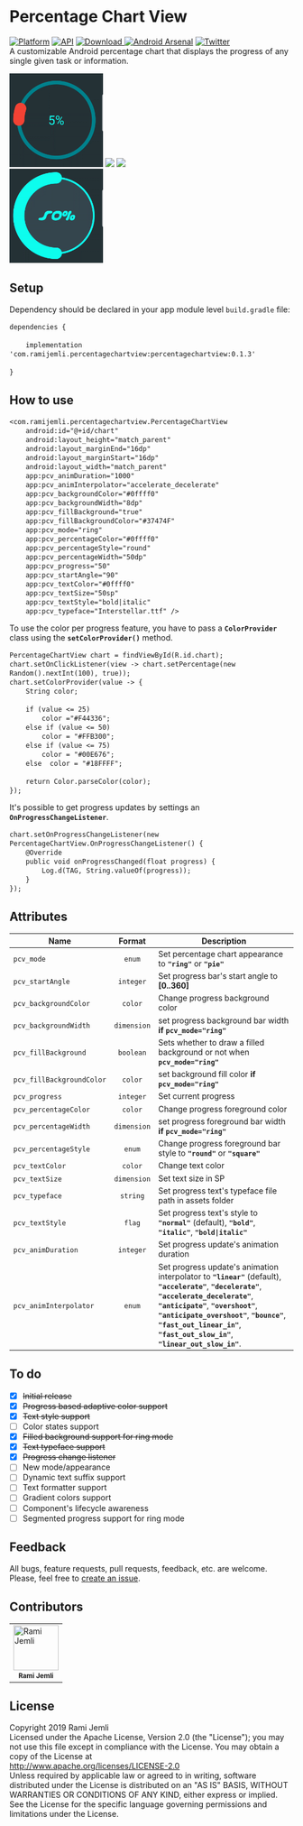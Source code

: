 # Percentage Chart View
[![Platform](https://img.shields.io/badge/platform-android-green.svg)](http://developer.android.com/index.html)
[![API](https://img.shields.io/badge/API-16%2B-brightgreen.svg?style=flat)](https://android-arsenal.com/api?level=16)
[![Download](https://api.bintray.com/packages/ramijemli/PercentageChartView/com.ramijemli.percentagechartview/images/download.svg?version=0.1.3) ](https://bintray.com/ramijemli/PercentageChartView/com.ramijemli.percentagechartview/0.1.3/link)
[![Android Arsenal](https://img.shields.io/badge/Android%20Arsenal-PercentageChartView-yellow.svg?style=flat)](https://android-arsenal.com/details/1/7600)
[![Twitter](https://img.shields.io/badge/Twitter-@RamiJemli-blue.svg?style=flat)](http://twitter.com/rami_jemli)
<br/>A customizable Android percentage chart that displays the progress of any single given task or information.    

<img src="art/showcase_01.gif" width="33%"/> <img src="art/showcase_02.gif" width="33%"/> <img src="art/showcase_03.gif" width="33%"/> <br/> <img src="art/showcase_04.gif" width="33%"/>

## Setup
Dependency should be declared in your app module level  `build.gradle` file:  
  
```  
dependencies {    

    implementation 'com.ramijemli.percentagechartview:percentagechartview:0.1.3' 
    
}  
```  

## How to use

```  
<com.ramijemli.percentagechartview.PercentageChartView
    android:id="@+id/chart"
    android:layout_height="match_parent"
    android:layout_marginEnd="16dp"
    android:layout_marginStart="16dp"
    android:layout_width="match_parent"
    app:pcv_animDuration="1000"
    app:pcv_animInterpolator="accelerate_decelerate"
    app:pcv_backgroundColor="#0ffff0"
    app:pcv_backgroundWidth="8dp"
    app:pcv_fillBackground="true"
    app:pcv_fillBackgroundColor="#37474F"
    app:pcv_mode="ring"
    app:pcv_percentageColor="#0ffff0"
    app:pcv_percentageStyle="round"
    app:pcv_percentageWidth="50dp"
    app:pcv_progress="50"
    app:pcv_startAngle="90"
    app:pcv_textColor="#0ffff0"
    app:pcv_textSize="50sp"
    app:pcv_textStyle="bold|italic"
    app:pcv_typeface="Interstellar.ttf" />
  ```  

To use the color per progress feature, you have to pass a **`ColorProvider`** class using the **`setColorProvider()`** method.

``` 
PercentageChartView chart = findViewById(R.id.chart);  
chart.setOnClickListener(view -> chart.setPercentage(new Random().nextInt(100), true));  
chart.setColorProvider(value -> {  
    String color;  

    if (value <= 25)  
        color ="#F44336";  
    else if (value <= 50)  
        color = "#FFB300";  
    else if (value <= 75)  
        color = "#00E676";  
    else  color = "#18FFFF";  
   
    return Color.parseColor(color);  
});
``` 
It's possible to get progress updates by settings an **`OnProgressChangeListener`**.
``` 
chart.setOnProgressChangeListener(new PercentageChartView.OnProgressChangeListener() {
    @Override
    public void onProgressChanged(float progress) {
        Log.d(TAG, String.valueOf(progress));
    }
});
``` 

## Attributes
|Name|Format|Description| 
|---|:---:|---| 
| `pcv_mode` | `enum` | Set percentage chart appearance to **`"ring"`** or **`"pie"`** | `pcv_orientation` | `enum` | Set progress bar's direction to **`"clockwise"`** or **`"counter_clockwise"`** 
| `pcv_startAngle` | `integer` | Set progress bar's start angle to **[0..360]** 
| `pcv_backgroundColor` | `color` | Change progress background color    
| `pcv_backgroundWidth` | `dimension` | set progress background bar width **if `pcv_mode="ring"`** 
| `pcv_fillBackground` | `boolean` | Sets whether to draw a filled background or not when **`pcv_mode="ring"`**   
| `pcv_fillBackgroundColor` | `color` | set background fill color **if `pcv_mode="ring"`** 
| `pcv_progress` | `integer` | Set current progress
| `pcv_percentageColor` | `color` | Change progress foreground color    
| `pcv_percentageWidth` | `dimension` | set progress foreground bar width **if `pcv_mode="ring"`** 
| `pcv_percentageStyle` | `enum` | Change progress foreground bar style to **`"round"`** or **`"square"`** 
| `pcv_textColor` | `color` | Change text color    
| `pcv_textSize` | `dimension` | Set text size in SP    
| `pcv_typeface` | `string` | Set progress text's typeface file path in assets folder
| `pcv_textStyle` | `flag` | Set progress text's style to **`"normal"`** (default), **`"bold"`**, **`"italic"`**, **`"bold\|italic"`**
| `pcv_animDuration` | `integer` | Set progress update's animation duration    
| `pcv_animInterpolator` | `enum` | Set progress update's animation interpolator to **`"linear"`** (default), **`"accelerate"`**, **`"decelerate"`**, **`"accelerate_decelerate"`**, **`"anticipate"`**, **`"overshoot"`**, **`"anticipate_overshoot"`**, **`"bounce"`**, **`"fast_out_linear_in"`**, **`"fast_out_slow_in"`**, **`"linear_out_slow_in"`**.    

## To do
- [x] ~~Initial release~~  
- [x] ~~Progress based adaptive color support~~ 
- [x] ~~Text style support~~ 
- [ ] Color states support  
- [x] ~~Filled background support for ring mode~~  
- [x] ~~Text typeface support~~  
- [x] ~~Progress change listener~~  
- [ ] New mode/appearance  
- [ ] Dynamic text suffix support  
- [ ] Text formatter support  
- [ ] Gradient colors support  
- [ ] Component's lifecycle awareness  
- [ ] Segmented progress support for ring mode  

## Feedback    
All bugs, feature requests, pull requests, feedback, etc. are welcome. Please, feel free to [create an issue](https://github.com/RamiJ3mli/PercentageChartView/issues).  

## Contributors    
<table>    
<tr>    
<td>    
<a href="https://github.com/RamiJ3mli"><img src="https://avatars2.githubusercontent.com/u/22471667?s=460&v=4" title="Rami Jemli" width="80" height="80"></a><br /><sub><center><b>Rami Jemli</b></center></sub>    
</td>    
</tr>    
</table>    

## License    

Copyright 2019 Rami Jemli<br/>
Licensed under the Apache License, Version 2.0 (the "License"); you may not use this file except in compliance with the License. You may obtain a copy of the License at    
http://www.apache.org/licenses/LICENSE-2.0<br/>
Unless required by applicable law or agreed to in writing, software distributed under the License is distributed on an "AS IS" BASIS, WITHOUT WARRANTIES OR CONDITIONS OF ANY KIND, either express or implied. See the License for the specific language governing permissions and limitations under the License.<br/>
